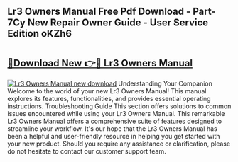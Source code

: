 ## Lr3 Owners Manual Free Pdf Download - Part-7Cy New Repair Owner Guide - User Service Edition oKZh6

# <h2><a href="http://bc29793.oget.top/?id=Lr3+Owners+Manual">🔗Download New 👉🔴 Lr3 Owners Manual</a></h2>

[![Lr3 Owners Manual new download](https://i.imgur.com/5g1atiW.png)](http://bc29793.oget.top/?id=Lr3+Owners+Manual)
Understanding Your Companion Welcome to the world of your new Lr3 Owners Manual! This manual explores its features, functionalities, and provides essential operating instructions. Troubleshooting Guide This section offers solutions to common issues encountered while using your Lr3 Owners Manual. This remarkable Lr3 Owners Manual offers a comprehensive suite of features designed to streamline your workflow. It's our hope that the Lr3 Owners Manual has been a helpful and user-friendly resource in helping you get started with your new product. Should you require any assistance or clarification, please do not hesitate to contact our customer support team.
